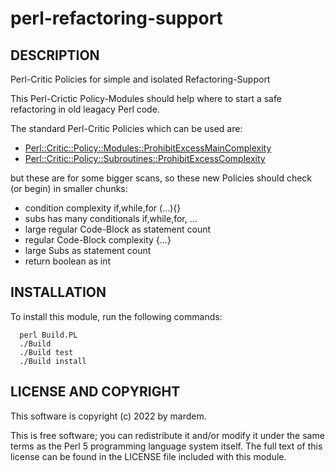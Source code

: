 
# perl-refactoring-support

## DESCRIPTION

Perl-Critic Policies for simple and isolated Refactoring-Support

This Perl-Crictic Policy-Modules should help where to start a safe refactoring in old leagacy Perl code.

The standard Perl-Critic Policies which can be used are:

* [Perl::Critic::Policy::Modules::ProhibitExcessMainComplexity](https://metacpan.org/pod/Perl::Critic::Policy::Modules::ProhibitExcessMainComplexity)
* [Perl::Critic::Policy::Subroutines::ProhibitExcessComplexity](https://metacpan.org/pod/Perl::Critic::Policy::Subroutines::ProhibitExcessComplexity)

but these are for some bigger scans, so these new Policies should check (or begin) in smaller chunks:

* condition complexity if,while,for (...){}
* subs has many conditionals if,while,for, ...
* large regular Code-Block as statement count
* regular Code-Block complexity {...}
* large Subs as statement count
* return boolean as int

## INSTALLATION

To install this module, run the following commands:

```
  perl Build.PL
  ./Build
  ./Build test
  ./Build install
```

## LICENSE AND COPYRIGHT

This software is copyright (c) 2022 by mardem.

This is free software; you can redistribute it and/or modify it under
the same terms as the Perl 5 programming language system itself. The
full text of this license can be found in the LICENSE file included
with this module.
